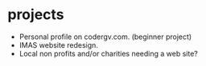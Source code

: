 projects
========

* Personal profile on codergv.com. (beginner project)    
* IMAS website redesign.    
* Local non profits and/or charities needing a web site?
